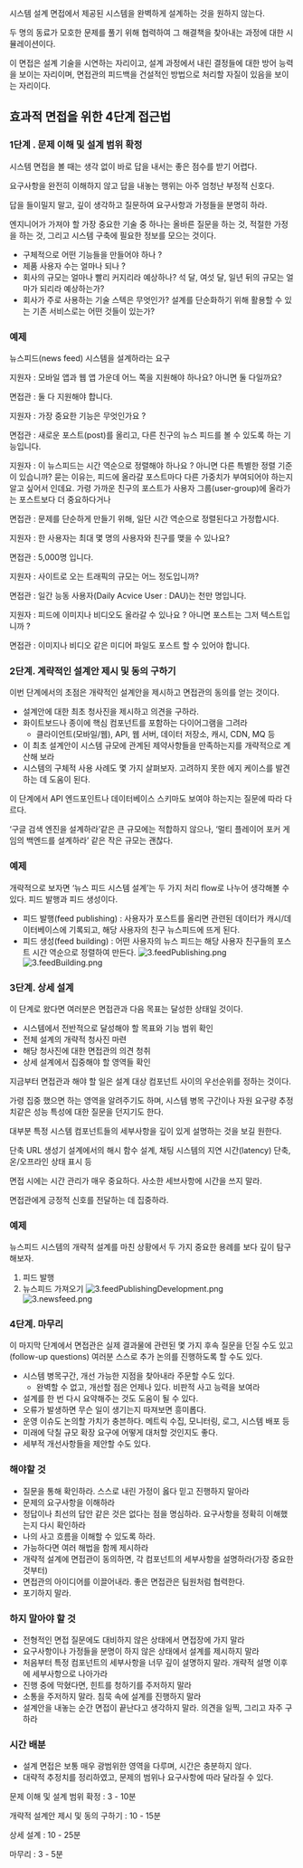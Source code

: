 시스템 설계 면접에서 제공된 시스템을 완벽하게 설계하는 것을 원하지 않는다.

두 명의 동료가 모호한 문제를 풀기 위해 협력하여 그 해결책을 찾아내는 과정에 대한 시뮬레이션이다.

이 면접은 설계 기술을 시연하는 자리이고, 설계 과정에서 내린 결정들에 대한 방어 능력을 보이는 자리이며, 면접관의 피드백을 건설적인 방법으로 처리할 자질이 있음을 보이는 자리이다.

## 효과적 면접을 위한 4단계 접근법

### 1단계 . 문제 이해 및 설계 범위 확정

시스템 면접을 볼 때는 생각 없이 바로 답을 내서는 좋은 점수를 받기 어렵다.

요구사항을 완전히 이해하지 않고 답을 내놓는 행위는 아주 엄청난 부정적 신호다.

답을 들이밀지 말고, 깊이 생각하고 질문하여 요구사항과 가정들을 분명히 하라.

엔지니어가 가져야 할 가장 중요한 기술 중 하나는 올바른 질문을 하는 것, 적절한 가정을 하는 것, 그리고 시스템 구축에 필요한 정보를 모으는 것이다.

- 구체적으로 어떤 기능들을 만들어야 하나 ?
- 제품 사용자 수는 얼마나 되나 ?
- 회사의 규모는 얼마나 빨리 커지리라 예상하나? 석 달, 여섯 달, 일년 뒤의 규모는 얼마가 되리라 예상하는가?
- 회사가 주로 사용하는 기술 스텍은 무엇인가? 설계를 단순화하기 위해 활용할 수 있는 기존 서비스로는 어떤 것들이 있는가?

### 예제

뉴스피드(news feed) 시스템을 설계하라는 요구

지원자 : 모바일 앱과 웹 앱 가운데 어느 쪽을 지원해야 하나요? 아니면 둘 다일까요?

면접관 : 둘 다 지원해야 합니다.

지원자 : 가장 중요한 기능은 무엇인가요 ?

면접관 : 새로운 포스트(post)를 올리고, 다른 친구의 뉴스 피드를 볼 수 있도록 하는 기능입니다.

지원자 : 이 뉴스피드는 시간 역순으로 정렬해야 하나요 ? 아니면 다른 특별한 정렬 기준이 있습니까? 묻는 이유는, 피드에 올라갈 포스트마다 다른 가중치가 부여되어야 하는지 알고 싶어서 인데요. 가령 가까운 친구의 포스트가 사용자 그룹(user-group)에 올라가는 포스트보다 더 중요하다거나

면접관 : 문제를 단순하게 만들기 위해, 일단 시간 역순으로 정렬된다고 가정합시다.

지원자 : 한 사용자는 최대 몇 명의 사용자와 친구를 맺을 수 있나요?

면접관 : 5,000명 입니다.

지원자 : 사이트로 오는 트래픽의 규모는 어느 정도입니까?

면접관 : 일간 능동 사용자(Daily Acvice User : DAU)는 천만 명입니다.

지원자 : 피드에 이미지나 비디오도 올라갈 수 있나요 ? 아니면 포스트는 그저 텍스트입니까 ?

면접관 : 이미지나 비디오 같은 미디어 파일도 포스트 할 수 있어야 합니다.

### 2단계. 계략적인 설계안 제시 및 동의 구하기

이번 단계에서의 초점은 개략적인 설계안을 제시하고 면접관의 동의를 얻는 것이다.

- 설계안에 대한 최초 청사진을 제시하고 의견을 구하라.
- 화이트보드나 종이에 핵심 컴포넌트를 포함하는 다이어그램을 그려라
    - 클라이언트(모바일/웹), API, 웹 서버, 데이터 저장소, 캐시, CDN, MQ 등
- 이 최초 설계안이 시스템 규모에 관계된 제약사항들을 만족하는지를 개략적으로 계산해 보라
- 시스템의 구체적 사용 사례도 몇 가지 살펴보자. 고려하지 못한 에지 케이스를 발견하는 데 도움이 된다.

이 단계에서 API 엔드포인트나 데이터베이스 스키마도 보여야 하는지는 질문에 따라 다르다.

‘구글 검색 엔진을 설계하라’같은 큰 규모에는 적합하지 않으나, ‘멀티 플레이어 포커 게임의 백엔드를 설계하라’ 같은 작은 규모는 괜찮다.

### 예제

개략적으로 보자면 ‘뉴스 피드 시스템 설계’는 두 가지 처리 flow로 나누어 생각해볼 수 있다. 피드 발행과 피드 생성이다.

- 피드 발행(feed publishing) : 사용자가 포스트를 올리면 관련된 데이터가 캐시/데이터베이스에 기록되고, 해당 사용자의 친구 뉴스피드에 뜨게 된다.
- 피드 생성(feed building) : 어떤 사용자의 뉴스 피드는 해당 사용자 친구들의 포스트 시간 역순으로 정렬하여 만든다.
![3.feedPublishing.png](img/3.feedPublishing.png)
![3.feedBuilding.png](img/3.feedBuilding.png)

### 3단계. 상세 설계

이 단계로 왔다면 여러분은 면접관과 다음 목표는 달성한 상태일 것이다.

- 시스템에서 전반적으로 달성해야 할 목표와 기능 범위 확인
- 전체 설계의 개략적 청사진 마련
- 해당 청사진에 대한 면접관의 의견 청취
- 상세 설계에서 집중해야 할 영역들 확인

지금부터 면접관과 해야 할 일은 설계 대상 컴포넌트 사이의 우선순위를 정하는 것이다.

가령 집중 했으면 하는 영역을 알려주기도 하며, 시스템 병목 구간이나 자원 요구량 추정치같은 성능 특성에 대한 질문을 던지기도 한다.

대부분 특정 시스템 컴포넌트들의 세부사항을 깊이 있게 설명하는 것을 보길 원한다.

단축 URL 생성기 설계에서의 해시 함수 설계, 채팅 시스템의 지연 시간(latency) 단축, 온/오프라인 상태 표시 등

면접 시에는 시간 관리가 매우 중요하다. 사소한 세브사항에 시간을 쓰지 말라.

면접관에게 긍정적 신호를 전달하는 데 집중하라.

### 예제

뉴스피드 시스템의 개략적 설계를 마친 상황에서 두 가지 중요한 용례를 보다 깊이 탐구해보자.

1. 피드 발행
2. 뉴스피드 가져오기
![3.feedPublishingDevelopment.png](img/3.feedPublishingDevelopment.png)
![3.newsfeed.png](img/3.newsfeed.png)

### 4단계. 마무리

이 마지막 단계에서 면접관은 실제 결과물에 관련된 몇 가지 후속 질문을 던질 수도 있고 (follow-up questions) 여러분 스스로 추가 논의를 진행하도록 할 수도 있다.

- 시스템 병목구간, 개선 가능한 지점을 찾아내라 주문할 수도 있다.
    - 완벽할 수 없고, 개선할 점은 언제나 있다. 비판적 사고 능력을 보여라
- 설계를 한 번 다시 요약해주는 것도 도움이 될 수 있다.
- 오류가 발생하면 무슨 일이 생기는지 따져보면 흥미롭다.
- 운영 이슈도 논의할 가치가 충븐하다. 메트릭 수집, 모니터링, 로그, 시스템 배포 등
- 미래에 닥칠 규모 확장 요구에 어떻게 대처할 것인지도 좋다.
- 세부적 개선사항들을 제안할 수도 있다.

### 해야할 것

- 질문을 통해 확인하라. 스스로 내린 가정이 옳다 믿고 진행하지 말아라
- 문제의 요구사항을 이해하라
- 정답이나 최선의 답안 같은 것은 없다는 점을 명심하라. 요구사항을 정확히 이해했는지 다시 확인하라
- 나의 사고 흐름을 이해할 수 있도록 하라.
- 가능하다면 여러 해법을 함께 제시하라
- 개략적 설계에 면접관이 동의하면, 각 컴포넌트의 세부사항을 설명하라(가장 중요한 것부터)
- 면접관의 아이디어를 이끌어내라. 좋은 면접관은 팀원처럼 협력한다.
- 포기하지 말라.

### 하지 말아야 할 것

- 전형적인 면접 질문에도 대비하지 않은 상태에서 면접장에 가지 말라
- 요구사항이나 가정들을 분명이 하지 않은 상태에서 설계를 제시하지 말라
- 처음부터 특정 컴포넌트의 세부사항을 너무 깊이 설명하지 말라. 개략적 설명 이후에 세부사항으로 나아가라
- 진행 중에 막혔다면, 힌트를 청하기를 주저하지 말라
- 소통을 주저하지 말라. 침묵 속에 설계를 진행하지 말라
- 설계안을 내놓는 순간 면접이 끝난다고 생각하지 말라. 의견을 일찍, 그리고 자주 구하라

### 시간 배분

- 설계 면접은 보통 매우 광범위한 영역을 다루며, 시간은 충분하지 않다.
- 대략적 추정치를 정리하였고, 문제의 범위나 요구사항에 따라 달라질 수 있다.

문제 이해 및 설계 범위 확정 : 3 - 10분

개략적 설계안 제시 및 동의 구하기 : 10 - 15분

상세 설계 : 10 - 25분

마무리 : 3 - 5분